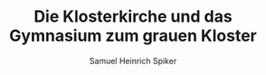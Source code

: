---
image: /assets/images/spiker/34b.jpg
author: Samuel Heinrich Spiker
artist: 
engraver: 
title: "Die Klosterkirche und das Gymnasium zum grauen Kloster"
subtitle: 
tags:
  - Church
layout: post
---